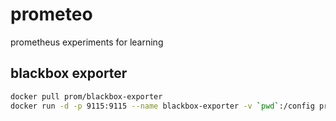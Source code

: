 # prometeo
prometheus experiments for learning

## blackbox exporter

```bash
docker pull prom/blackbox-exporter
docker run -d -p 9115:9115 --name blackbox-exporter -v `pwd`:/config prom/blackbox-exporter --config.file=/config/blackbox.yml
```
